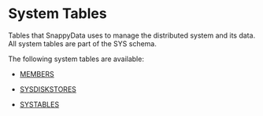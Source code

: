 # System Tables

Tables that SnappyData uses to manage the distributed system and its data. All system tables are part of the SYS schema.

The following system tables are available:

* [MEMBERS](members.md)

* [SYSDISKSTORES](sysdiskstores.md)

* [SYSTABLES](systables.md)